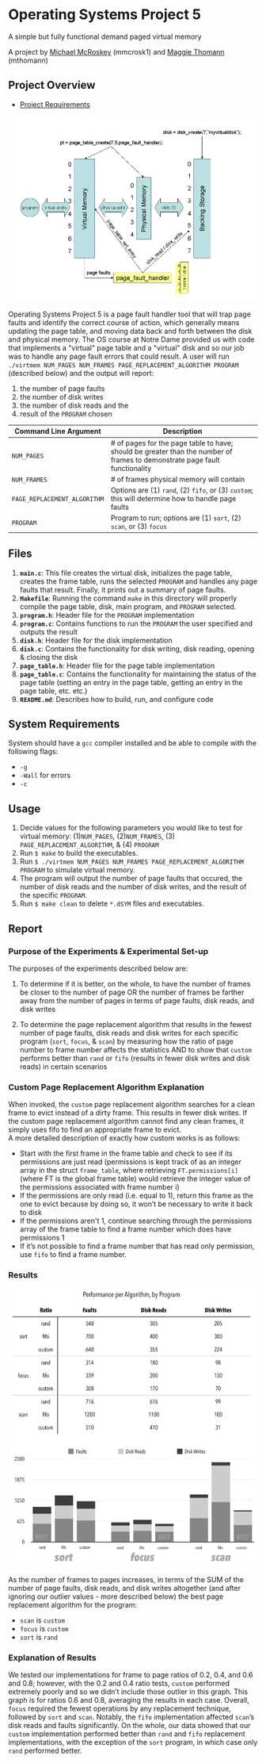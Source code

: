 # Operating Systems Project 5
A simple but fully functional demand paged virtual memory

A project by [Michael McRoskey](http://michaelmcroskey.com/) (mmcrosk1) and [Maggie Thomann](http://maggiethomann.com/) (mthomann)

Project Overview
--------

- [Project Requirements](http://www3.nd.edu/~dthain/courses/cse30341/spring2017/project5/project5.html)

<img src="images/vm1.gif" width="500" style="text-align: center;">

Operating Systems Project 5 is a page fault handler tool that will trap page faults and identify the correct course of action, which generally means updating the page table, and moving data back and forth between the disk and physical memory.  The OS course at Notre Dame provided us with code that implements a "virtual" page table and a "virtual" disk and so our job was to handle any page fault errors that could result.  A user will run `./virtmem NUM_PAGES NUM_FRAMES PAGE_REPLACEMENT_ALGORITHM PROGRAM` (described below) and the output will report:

1. the number of page faults
2. the number of disk writes
3. the number of disk reads and the
4. result of the `PROGRAM` chosen

|       Command Line Argument       |                 Description               |
|-----------------------------------|-------------------------------------------|
|  `NUM_PAGES`		                | # of pages for the page table to have; should be greater than the number of frames to demonstrate page fault functionality |
|  `NUM_FRAMES`                     | # of frames physical memory will contain |
| `PAGE_REPLACEMENT_ALGORITHM`      | Options are (1) `rand`, (2) `fifo`, or (3) `custom`; this will determine how to handle page faults |
| `PROGRAM`			                | Program to run; options are (1) `sort`, (2) `scan`, or (3) `focus` | 

## Files
1. **`main.c`**: This file creates the virtual disk, initializes the page table, creates the frame table, runs the selected `PROGRAM` and handles any page faults that result.  Finally, it prints out a summary of page faults.
2. **`Makefile`**: Running the command `make` in this directory will properly compile the page table, disk, main program, and `PROGRAM` selected.
3. **`program.h`**: Header file for the `PROGRAM` implementation
4. **`program.c`**: Contains functions to run the `PROGRAM` the user specified and outputs the result
5. **`disk.h`**: Header file for the disk implementation
6. **`disk.c`**: Contains the functionality for disk writing, disk reading, opening & closing the disk
7. **`page_table.h`**: Header file for the page table implementation
8. **`page_table.c`**: Contains the functionality for maintaining the status of the page table (setting an entry in the page table, getting an entry in the page table, etc. etc.)
9. **`README.md`**: Describes how to build, run, and configure code

## System Requirements
System should have a `gcc` compiler installed and be able to compile with the following flags:
- `-g`
- `-Wall` for errors
- `-c` 

## Usage
1. Decide values for the following parameters you would like to test for virtual memory: (1)`NUM_PAGES`, (2)`NUM_FRAMES`, (3) `PAGE_REPLACEMENT_ALGORITHM`, & (4) `PROGRAM`
2. Run `$ make` to build the executables.
3. Run `$ ./virtmem NUM_PAGES NUM_FRAMES PAGE_REPLACEMENT_ALGORITHM PROGRAM` to simulate virtual memory.
4. The program will output the number of page faults that occured, the number of disk reads and the number of disk writes, and the result of the specific `PROGRAM`.
5. Run `$ make clean` to delete `*.dSYM` files and executables.

## Report

### Purpose of the Experiments & Experimental Set-up

The purposes of the experiments described below are:

1. To determine if it is better, on the whole, to have the number of frames be closer to the number of page OR the number of frames be farther away from the number of pages in terms of page faults, disk reads, and disk writes

2. To determine the page replacement algorithm that results in the fewest number of page faults, disk reads and disk writes for each specific program (`sort`, `focus`, & `scan`) by measuring how the ratio of page number to frame number affects the statistics AND to show that `custom` performs better than `rand` or `fifo` (results in fewer disk writes and disk reads) in certain scenarios

### Custom Page Replacement Algorithm Explanation

When invoked, the `custom` page replacement algorithm searches for a clean frame to evict instead of a dirty frame.  This results in fewer disk writes.  If the custom page replacement algorithm cannot find any clean frames, it simply uses fifo to find an appropriate frame to evict.  
	A more detailed description of exactly how custom works is as follows:
	
* Start with the first frame in the frame table and check to see if its permissions are just read (permissions is kept track of as an integer array in the struct `frame_table`, where retrieving `FT.permissions[i]` (where FT is the global frame table) would retrieve the integer value of the permissions associated with frame number i)
* If the permissions are only read (i.e. equal to 1), return this frame as the one to evict because by doing so, it won’t be necessary to write it back to disk
* If the permissions aren't 1, continue searching through the permissions array of the frame table to find a frame number which does have permissions 1
* If it’s not possible to find a frame number that has read only permission, use `fifo` to find a frame number.

### Results

<img src="images/results.png" width="600" style="text-align: center;">

As the number of frames to pages increases, in terms of the SUM of the number of page faults, disk reads, and disk writes altogether (and after ignoring our outlier values - more described below) the best page replacement algorithm for the program: 

* `scan` is `custom`
* `focus` is `custom`
* `sort` is `rand`

### Explanation of Results

We tested our implementations for frame to page ratios of 0.2, 0.4, and 0.6 and 0.8; however, with the 0.2 and 0.4 ratio tests, `custom` performed extremely poorly and so we didn’t include those outlier in this graph.  This graph is for ratios 0.6 and 0.8, averaging the results in each case. Overall, `focus` required the fewest operations by any replacement technique, followed by `sort` and `scan`. Notably, the `fifo` implementation affected `scan`’s disk reads and faults significantly. On the whole, our data showed that our `custom` implementation performed better than `rand` and `fifo` replacement implementations, with the exception of the `sort` program, in which case only `rand` performed better.   

